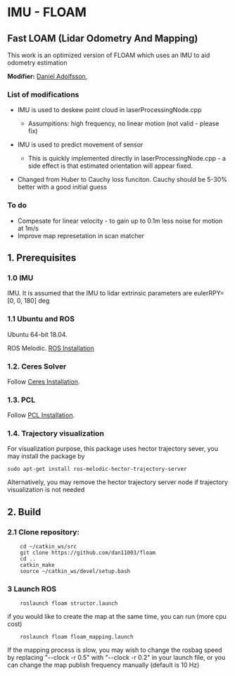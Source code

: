# IMU - FLOAM 
## Fast LOAM (Lidar Odometry And Mapping)

This work is an optimized version of FLOAM which uses an IMU to aid odometry estimation


**Modifier:** [Daniel Adolfsson](https://www.linkedin.com/in/daniel-adolfsson-7613417a/),

### List of modifications
- IMU is used to deskew point cloud in laserProcessingNode.cpp
    - Assumpitions: high frequency, no linear motion (not valid - please fix)
- IMU is used to predict movement of sensor
    - This is quickly implemented directly in laserProcessingNode.cpp - a side effect is that estimated orientation will appear fixed.

- Changed from Huber to Cauchy loss funciton. Cauchy should be 5-30% better with a good initial guess

### To do
- Compesate for linear velocity - to gain up to 0.1m less noise for motion at 1m/s
- Improve map represetation in scan matcher




## 1. Prerequisites

### 1.0 IMU
IMU. It is assumed that the IMU to lidar extrinsic parameters are eulerRPY=[0, 0, 180] deg
 
### 1.1 **Ubuntu** and **ROS**
Ubuntu 64-bit 18.04.

ROS Melodic. [ROS Installation](http://wiki.ros.org/ROS/Installation)

### 1.2. **Ceres Solver**
Follow [Ceres Installation](http://ceres-solver.org/installation.html).

### 1.3. **PCL**
Follow [PCL Installation](http://www.pointclouds.org/downloads/linux.html).

### 1.4. **Trajectory visualization**
For visualization purpose, this package uses hector trajectory sever, you may install the package by 
```
sudo apt-get install ros-melodic-hector-trajectory-server
```
Alternatively, you may remove the hector trajectory server node if trajectory visualization is not needed

## 2. Build 
### 2.1 Clone repository:
```
    cd ~/catkin_ws/src
    git clone https://github.com/dan11003/floam
    cd ..
    catkin_make
    source ~/catkin_ws/devel/setup.bash
```


### 3 Launch ROS
```
    roslaunch floam structor.launch
```
if you would like to create the map at the same time, you can run (more cpu cost)
```
    roslaunch floam floam_mapping.launch
```
If the mapping process is slow, you may wish to change the rosbag speed by replacing "--clock -r 0.5" with "--clock -r 0.2" in your launch file, or you can change the map publish frequency manually (default is 10 Hz)




